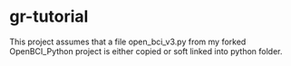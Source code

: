 # gr-tutorial

This project assumes that a file open_bci_v3.py from my forked OpenBCI_Python project is either copied or soft linked into python folder.
